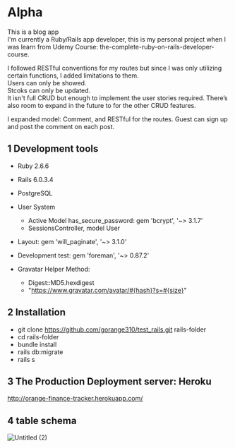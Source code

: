 # Alpha
This is a blog app\
I'm currently a Ruby/Rails app developer, this is my personal project when I was learn from Udemy Course: the-complete-ruby-on-rails-developer-course.


I followed RESTful conventions for my routes but since I was only utilizing certain functions, I added limitations to them.\
Users can only be showed.\
Stcoks can only be updated.\
It isn't full CRUD but enough to implement the user stories required. There’s also room to expand in the future to for the other CRUD features.


I expanded model: Comment, and RESTful for the routes. Guest can sign up and post the comment on each post.



## 1 Development tools

* Ruby 2.6.6

* Rails 6.0.3.4

* PostgreSQL

* User System
  - Active Model has_secure_password: gem 'bcrypt', '~> 3.1.7'
  - SessionsController, model User

* Layout: gem 'will_paginate', '~> 3.1.0'

* Development test: gem 'foreman', '~> 0.87.2'

* Gravatar Helper Method:
  - Digest::MD5.hexdigest
  - "https://www.gravatar.com/avatar/#{hash}?s=#{size}"


## 2 Installation

* git clone https://github.com/gorange310/test_rails.git rails-folder
* cd rails-folder
* bundle install
* rails db:migrate
* rails s


## 3 The Production Deployment server: Heroku

  http://orange-finance-tracker.herokuapp.com/
  
  
## 4 table schema
![Untitled (2)](https://user-images.githubusercontent.com/44969245/106624234-6484b400-65b0-11eb-8bd1-f105206e9822.png)
